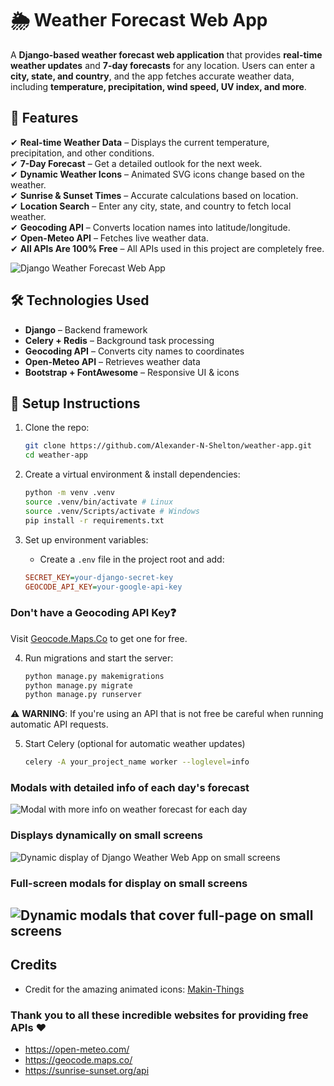 # 🌦️ Weather Forecast Web App  

A **Django-based weather forecast web application** that provides **real-time weather updates** and **7-day forecasts** for any location. Users can enter a **city, state, and country**, and the app fetches accurate weather data, including **temperature, precipitation, wind speed, UV index, and more**.  

## 🚀 Features  

✔ **Real-time Weather Data** – Displays the current temperature, precipitation, and other conditions.  
✔ **7-Day Forecast** – Get a detailed outlook for the next week.  
✔ **Dynamic Weather Icons** – Animated SVG icons change based on the weather.  
✔ **Sunrise & Sunset Times** – Accurate calculations based on location.  
✔ **Location Search** – Enter any city, state, and country to fetch local weather.  
✔ **Geocoding API** – Converts location names into latitude/longitude.  
✔ **Open-Meteo API** – Fetches live weather data.  
✔ **All APIs Are 100% Free** – All APIs used in this project are completely free.

![Django Weather Forecast Web App](images/django_weather.png)

## 🛠️ Technologies Used  

- **Django** – Backend framework  
- **Celery + Redis** – Background task processing  
- **Geocoding API** – Converts city names to coordinates  
- **Open-Meteo API** – Retrieves weather data  
- **Bootstrap + FontAwesome** – Responsive UI & icons  

## 🔧 Setup Instructions  

1. Clone the repo:

    ```bash
    git clone https://github.com/Alexander-N-Shelton/weather-app.git
    cd weather-app
    ```

2. Create a virtual environment & install dependencies:

    ```bash
    python -m venv .venv
    source .venv/bin/activate # Linux
    source .venv/Scripts/activate # Windows
    pip install -r requirements.txt
    ```

3. Set up environment variables:

    - Create a `.env` file in the project root and add:

    ```ini
    SECRET_KEY=your-django-secret-key
    GEOCODE_API_KEY=your-google-api-key
    ```

### Don't have a Geocoding API Key❓

Visit [Geocode.Maps.Co](https://geocode.maps.co/) to get one for free.

4. Run migrations and start the server:

    ```bash
    python manage.py makemigrations
    python manage.py migrate
    python manage.py runserver
    ```

⚠️ **WARNING**: If you're using an API that is not free be careful when running automatic API requests.

5. Start Celery (optional for automatic weather updates)

    ```bash
    celery -A your_project_name worker --loglevel=info
    ```

### Modals with detailed info of each day's forecast

![Modal with more info on weather forecast for each day](images/django_weather_modal.png)

### Displays dynamically on small screens

![Dynamic display of Django Weather Web App on small screens](images/django_weather_small_screen.png)

### Full-screen modals for display on small screens

![Dynamic modals that cover full-page on small screens](images/django_weather_modal_small_screen.png)
---

## Credits

- Credit for the amazing animated icons:
[Makin-Things](https://github.com/Makin-Things/weather-icons)

### Thank you to all these incredible websites for providing free APIs ❤️

- <https://open-meteo.com/>
- <https://geocode.maps.co/>
- <https://sunrise-sunset.org/api>
